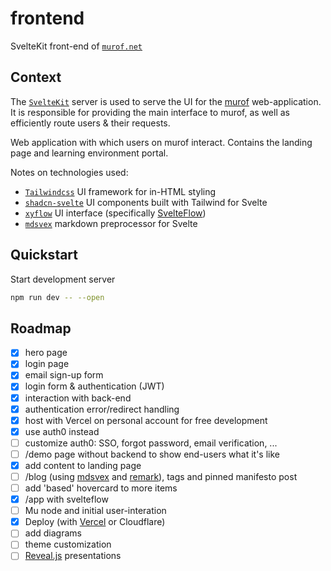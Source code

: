 # frontend
SvelteKit front-end of [`murof.net`](https://murof.net)

## Context

The [`SvelteKit`](https://kit.svelte.dev/) server is used to serve the UI for the [murof](https://murof.net) web-application. It is responsible for providing the main interface to murof, as well as efficiently route users & their requests.

Web application with which users on murof interact. Contains the landing page and learning environment portal.

Notes on technologies used:
- [`Tailwindcss`](https://tailwindcss.com/) UI framework for in-HTML styling
- [`shadcn-svelte`](https://www.shadcn-svelte.com/) UI components built with Tailwind for Svelte
- [`xyflow`](https://www.xyflow.com/) UI interface (specifically [SvelteFlow](https://svelteflow.dev/))
- [`mdsvex`](https://mdsvex.pngwn.io/) markdown preprocessor for Svelte

## Quickstart

Start development server

```bash
npm run dev -- --open
```

## Roadmap
- [x] hero page
- [x] login page
- [x] email sign-up form
- [x] login form & authentication (JWT)
- [x] interaction with back-end
- [x] authentication error/redirect handling
- [x] host with Vercel on personal account for free development
- [x] use auth0 instead
- [ ] customize auth0: SSO, forgot password, email verification, ...
- [ ] /demo page without backend to show end-users what it's like
- [x] add content to landing page
- [ ] /blog (using [mdsvex](https://mdsvex.pngwn.io/) and [remark](https://github.com/remarkjs/remark-math/tree/main)), tags and pinned manifesto post
- [ ] add 'based' hovercard to more items
- [x] /app with svelteflow
- [ ] Mu node and initial user-interation
- [x] Deploy (with [Vercel](https://vercel.com/docs/frameworks/sveltekit) or Cloudflare)
- [ ] add diagrams
- [ ] theme customization
- [ ] [Reveal.js](https://github.com/hakimel/reveal.js) presentations
